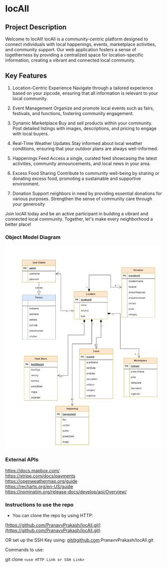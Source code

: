 
# locAll

## Project Description

Welcome to locAll!
locAll is a community-centric platform designed to connect individuals with local happenings, events, marketplace activities, and community support. Our web application fosters a sense of togetherness by providing a centralized space for location-specific information, creating a vibrant and connected local community.

## Key Features

1. Location-Centric Experience
Navigate through a tailored experience based on your zipcode, ensuring that all information is relevant to your local community.

2. Event Management
Organize and promote local events such as fairs, festivals, and functions, fostering community engagement.

3. Dynamic Marketplace
Buy and sell products within your community. Post detailed listings with images, descriptions, and pricing to engage with local buyers.

4. Real-Time Weather Updates
Stay informed about local weather conditions, ensuring that your outdoor plans are always well-informed.

5. Happenings Feed
Access a single, curated feed showcasing the latest activities, community announcements, and local news in your area.

6. Excess Food Sharing
Contribute to community well-being by sharing or donating excess food, promoting a sustainable and supportive environment.

7. Donation
Support neighbors in need by providing essential donations for various purposes. Strengthen the sense of community care through your generosity

Join locAll today and be an active participant in building a vibrant and connected local community. Together, let's make every neighborhood a better place!

 ### Object Model Diagram

![locAll drawio](locAll.jpg)

### External APIs

https://docs.mapbox.com/  <br>
https://stripe.com/docs/payments <br>
https://openweathermap.org/guide <br>
https://recharts.org/en-US/guide <br>
https://nominatim.org/release-docs/develop/api/Overview/

 ### Instructions to use the repo
- You can clone the repo by using HTTP: 

[https://github.com/PranavvPrakash/locAll.git](https://github.com/PranavvPrakash/locAll.git)

OR set up the SSH Key using: 
git@github.com:PranavvPrakash/locAll.git

Commands to use: 

git clone `<use HTTP Link or SSH Link>`